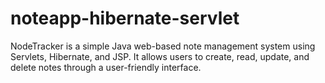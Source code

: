 # noteapp-hibernate-servlet
NodeTracker is a simple Java web-based note management system using Servlets, Hibernate, and JSP. It allows users to create, read, update, and delete notes through a user-friendly interface.
